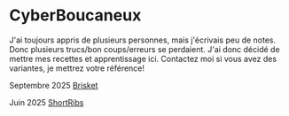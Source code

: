 # CyberBoucaneux

J'ai toujours appris de plusieurs personnes, mais j'écrivais peu de notes.
Donc plusieurs trucs/bon coups/erreurs se perdaient.
J'ai donc décidé de mettre mes recettes et apprentissage ici.
Contactez moi si vous avez des variantes, je mettrez votre référence!

Septembre 2025
[Brisket](./Fumoir-Brisket.md)

Juin 2025
[ShortRibs](./Fumoir-ShortRibs.md)
